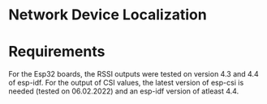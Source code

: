 # Network Device Localization

# Requirements
For the Esp32 boards, the RSSI outputs were tested on version 4.3 and 4.4 of esp-idf. For the output of CSI values, the latest version of esp-csi is needed (tested on 06.02.2022)
and an esp-idf version of atleast 4.4.
